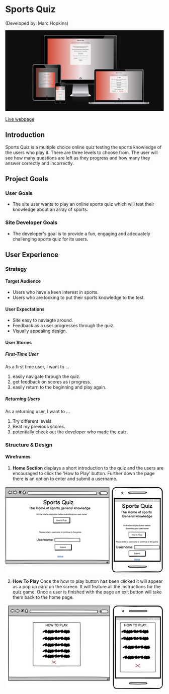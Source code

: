 # Sports Quiz
(Developed by: Marc Hopkins)

![Responsive](docs/iamresponsive.png)

[Live webpage](https://marchopkins96.github.io/sports-quiz/)

## Introduction 

Sports Quiz is a multiple choice online quiz testing the sports knowledge of the users who play it. There are three levels to choose from. The user will see how many questions are left as they progress and how many they answer correctly and incorrectly.

## Project Goals

### User Goals
- The site user wants to play an online sports quiz which will test their knowledge about an array of sports.

### Site Developer Goals
- The developer's goal is to provide a fun, engaging and adequately challenging sports quiz for its users.
  
## User Experience 

### Strategy 

#### Target Audience
- Users who have a keen interest in sports.
- Users who are looking to put their sports knowledge to the test.
  
#### User Expectations
- Site easy to naviagte around.
- Feedback as a user progresses through the quiz.
- Visually appealing design.

#### User Stories

##### First-Time User 
As a first time user, I want to ...
1. easily navigate through the quiz.
2. get feedback on scores as i progress.
3. easily return to the beginning and play again.
   
##### Returning Users
As a returning user, I want to ...
1. Try different levels.
2. Beat my previous scores.
3. potentially check out the developer who made the quiz.

### Structure & Design 

#### Wireframes

1. **Home Section** displays a short introduction to the quiz and the users are encouraged to click the 'How to Play' button. Further down the page there is an option to enter and submit a username.

![Home](docs/quiz-home.png)

2. **How To Play** Once the how to play button has been clicked it will appear as a pop up card on the screen. It will feature all the instructions for the quiz game. Once a user is finished with the page an exit button will take them back to the home page.

![How-to-Play](docs/how-to-play.png)
